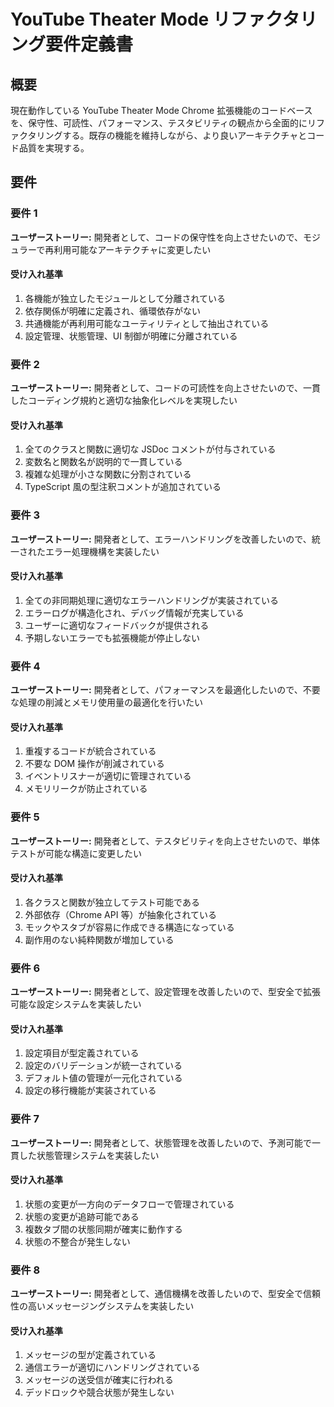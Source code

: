 # YouTube Theater Mode リファクタリング要件定義書

## 概要

現在動作している YouTube Theater Mode Chrome 拡張機能のコードベースを、保守性、可読性、パフォーマンス、テスタビリティの観点から全面的にリファクタリングする。既存の機能を維持しながら、より良いアーキテクチャとコード品質を実現する。

## 要件

### 要件 1

**ユーザーストーリー:** 開発者として、コードの保守性を向上させたいので、モジュラーで再利用可能なアーキテクチャに変更したい

#### 受け入れ基準

1. 各機能が独立したモジュールとして分離されている
2. 依存関係が明確に定義され、循環依存がない
3. 共通機能が再利用可能なユーティリティとして抽出されている
4. 設定管理、状態管理、UI 制御が明確に分離されている

### 要件 2

**ユーザーストーリー:** 開発者として、コードの可読性を向上させたいので、一貫したコーディング規約と適切な抽象化レベルを実現したい

#### 受け入れ基準

1. 全てのクラスと関数に適切な JSDoc コメントが付与されている
2. 変数名と関数名が説明的で一貫している
3. 複雑な処理が小さな関数に分割されている
4. TypeScript 風の型注釈コメントが追加されている

### 要件 3

**ユーザーストーリー:** 開発者として、エラーハンドリングを改善したいので、統一されたエラー処理機構を実装したい

#### 受け入れ基準

1. 全ての非同期処理に適切なエラーハンドリングが実装されている
2. エラーログが構造化され、デバッグ情報が充実している
3. ユーザーに適切なフィードバックが提供される
4. 予期しないエラーでも拡張機能が停止しない

### 要件 4

**ユーザーストーリー:** 開発者として、パフォーマンスを最適化したいので、不要な処理の削減とメモリ使用量の最適化を行いたい

#### 受け入れ基準

1. 重複するコードが統合されている
2. 不要な DOM 操作が削減されている
3. イベントリスナーが適切に管理されている
4. メモリリークが防止されている

### 要件 5

**ユーザーストーリー:** 開発者として、テスタビリティを向上させたいので、単体テストが可能な構造に変更したい

#### 受け入れ基準

1. 各クラスと関数が独立してテスト可能である
2. 外部依存（Chrome API 等）が抽象化されている
3. モックやスタブが容易に作成できる構造になっている
4. 副作用のない純粋関数が増加している

### 要件 6

**ユーザーストーリー:** 開発者として、設定管理を改善したいので、型安全で拡張可能な設定システムを実装したい

#### 受け入れ基準

1. 設定項目が型定義されている
2. 設定のバリデーションが統一されている
3. デフォルト値の管理が一元化されている
4. 設定の移行機能が実装されている

### 要件 7

**ユーザーストーリー:** 開発者として、状態管理を改善したいので、予測可能で一貫した状態管理システムを実装したい

#### 受け入れ基準

1. 状態の変更が一方向のデータフローで管理されている
2. 状態の変更が追跡可能である
3. 複数タブ間の状態同期が確実に動作する
4. 状態の不整合が発生しない

### 要件 8

**ユーザーストーリー:** 開発者として、通信機構を改善したいので、型安全で信頼性の高いメッセージングシステムを実装したい

#### 受け入れ基準

1. メッセージの型が定義されている
2. 通信エラーが適切にハンドリングされている
3. メッセージの送受信が確実に行われる
4. デッドロックや競合状態が発生しない
